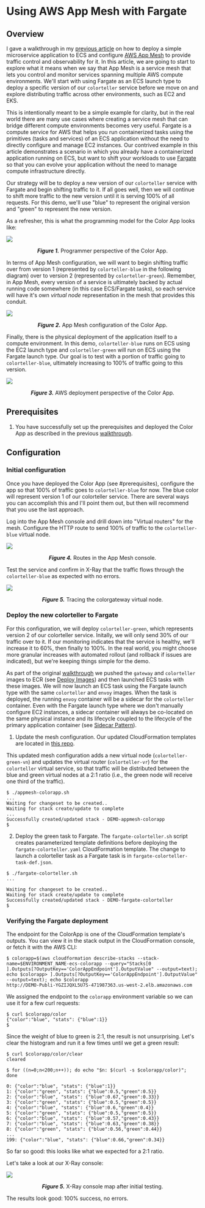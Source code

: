 # Using AWS App Mesh with Fargate

## Overview

I gave a walkthrough in my [previous article] on how to deploy a simple microservice application to ECS and configure [AWS App Mesh] to provide traffic control and observability for it. In this article, we are going to start to explore what it means when we say that App Mesh is a service mesh that lets you control and monitor services spanning multiple AWS compute environments. We'll start with using Fargate as an ECS launch type to deploy a specific version of our `colorteller` service before we move on and explore distributing traffic across other environments, such as EC2 and EKS.

This is intentionally meant to be a simple example for clarity, but in the real world there are many use cases where creating a service mesh that can bridge different compute environments becomes very useful. Fargate is a compute service for AWS that helps you run containerized tasks using the primitives (tasks and services) of an ECS application without the need to directly configure and manage EC2 instances. Our contrived example in this article demonstrates a scenario in which you already have a containerized application running on ECS, but want to shift your workloads to use [Fargate] so that you can evolve your application without the need to manage compute infrastructure directly. 

Our strategy will be to deploy a new version of our `colorteller` service with Fargate and begin shifting traffic to it. If all goes well, then we will continue to shift more traffic to the new version until it is serving 100% of all requests. For this demo, we'll use "blue" to represent the original version and "green" to represent the new version.

As a refresher, this is what the programming model for the Color App looks like:

![](img/appmesh-fargate-colorapp-demo-1.png)
<p align="center"><b><i>Figure 1.</i></b> Programmer perspective of the Color App.</p>

In terms of App Mesh configuration, we will want to begin shifting traffic over from version 1 (represented by `colorteller-blue` in the following diagram) over to version 2 (represented by `colorteller-green`). Remember, in App Mesh, every version of a service is ultimately backed by actual running code somewhere (in this case ECS/Fargate tasks), so each service will have it's own *virtual node* representation in the mesh that provides this conduit.

![](img/appmesh-fargate-colorapp-demo-2.png)
<p align="center"><b><i>Figure 2.</i></b> App Mesh configuration of the Color App.</p>

Finally, there is the physical deployment of the application itself to a compute environment. In this demo, `colorteller-blue` runs on ECS using the EC2 launch type and `colorteller-green` will run on ECS using the Fargate launch type. Our goal is to test with a portion of traffic going to `colorteller-blue`, ultimately increasing to 100% of traffic going to this version.

![](img/appmesh-fargate-colorapp-demo-3.png)
<p align="center"><b><i>Figure 3.</i></b> AWS deployment perspective of the Color App.</p>

## Prerequisites

1. You have successfully set up the prerequisites and deployed the Color App as described in the previous [walkthrough].

## Configuration

### Initial configuration

Once you have deployed the Color App (see #prerequisites), configure the app so that 100% of traffic goes to `colorteller-blue` for now. The blue color will represent version 1 of our colorteller service. There are several ways you can accomplish this and I'll point them out, but then will recommend that you use the last approach.

Log into the App Mesh console and drill down into "Virtual routers" for the mesh. Configure the HTTP route to send 100% of traffic to the `colorteller-blue` virtual node.

![](../appmesh-colorteller-route-1.png)
<p align="center"><b><i>Figure 4.</i></b> Routes in the App Mesh console.</p>

Test the service and confirm in X-Ray that the traffic flows through the `colorteller-blue` as expected with no errors.

![](../appmesh-xray-tracing-1.png)
<p align="center"><b><i>Figure 5.</i></b> Tracing the colorgateway virtual node.</p>

### Deploy the new colorteller to Fargate

For this configuration, we will deploy `colorteller-green`, which represents version 2 of our colorteller service. Initally, we will only send 30% of our traffic over to it. If our monitoring indicates that the service is healthy, we'll increase it to 60%, then finally to 100%. In the real world, you might choose more granular increases with automated rollout (and rollback if issues are indicated), but we're keeping things simple for the demo.

As part of the original [walkthrough] we pushed the `gateway` and `colorteller` images to ECR (see [Deploy Images]) and then launched ECS tasks with these images. We will now launch an ECS task using the Fargate launch type with the same `colorteller` and `envoy` images. When the task is deployed, the running `envoy` container will be a sidecar for the `colorteller` container. Even with the Fargate launch type where we don't manually configure EC2 instances, a sidecar container will always be co-located on the same physical instance and its lifecycle coupled to the lifecycle of the primary application container (see [Sidecar Pattern]).

1. Update the mesh configuration. Our updated CloudFormation templates are located in [this repo].

This updated mesh configuration adds a new virtual node (`colorteller-green-vn`) and updates the virtual router (`colorteller-vr`) for the `colorteller` virtual service, so that traffic will be distributed between the blue and green virtual nodes at a 2:1 ratio (i.e., the green node will receive one third of the traffic).

```
$ ./appmesh-colorapp.sh
...
Waiting for changeset to be created..
Waiting for stack create/update to complete
...
Successfully created/updated stack - DEMO-appmesh-colorapp
$
```

2. Deploy the green task to Fargate. The `fargate-colorteller.sh` script creates parameterized template definitions before deploying the `fargate-colorteller.yaml` CloudFormation template. The change to launch a colorteller task as a Fargate task is in `fargate-colorteller-task-def.json`. 

```
$ ./fargate-colorteller.sh
...

Waiting for changeset to be created..
Waiting for stack create/update to complete
Successfully created/updated stack - DEMO-fargate-colorteller
$
```

### Verifying the Fargate deployment

The endpoint for the ColorApp is one of the CloudFormation template's outputs. You can view it in the stack output in the CloudFormation console, or fetch it with the AWS CLI:

```
$ colorapp=$(aws cloudformation describe-stacks --stack-name=$ENVIRONMENT_NAME-ecs-colorapp --query="Stacks[0
].Outputs[?OutputKey=='ColorAppEndpoint'].OutputValue" --output=text); echo $colorapp> ].Outputs[?OutputKey=='ColorAppEndpoint'].OutputValue" --output=text); echo $colorapp
http://DEMO-Publi-YGZIJQXL5U7S-471987363.us-west-2.elb.amazonaws.com
```

We assigned the endpoint to the `colorapp` environment variable so we can use it for a few curl requests:

```
$ curl $colorapp/color
{"color":"blue", "stats": {"blue":1}}
$
```

Since the weight of blue to green is 2:1, the result is not unsurprising. Let's clear the histogram and run it a few times until we get a green result:

```
$ curl $colorapp/color/clear
cleared

$ for ((n=0;n<200;n++)); do echo "$n: $(curl -s $colorapp/color)"; done

0: {"color":"blue", "stats": {"blue":1}}
1: {"color":"green", "stats": {"blue":0.5,"green":0.5}}
2: {"color":"blue", "stats": {"blue":0.67,"green":0.33}}
3: {"color":"green", "stats": {"blue":0.5,"green":0.5}}
4: {"color":"blue", "stats": {"blue":0.6,"green":0.4}}
5: {"color":"green", "stats": {"blue":0.5,"green":0.5}}
6: {"color":"blue", "stats": {"blue":0.57,"green":0.43}}
7: {"color":"blue", "stats": {"blue":0.63,"green":0.38}}
8: {"color":"green", "stats": {"blue":0.56,"green":0.44}}
...
199: {"color":"blue", "stats": {"blue":0.66,"green":0.34}}
```

So far so good: this looks like what we expected for a 2:1 ratio.

Let's take a look at our X-Ray console:

![](img/appmesh-fargate-xray-blue-green.png)
<p align="center"><b><i>Figure 5.</i></b> X-Ray console map after initial testing.</p>

The results look good: 100% success, no errors.





















[A/B testing]: https://en.wikipedia.org/wiki/A/B_testing
[previous article]: ../walkthrough.md
[AWS App Mesh]: https://aws.amazon.com/app-mesh/
[Deploy Images]: https://medium.com/p/de3452846e9d#0d56
[Fargate]: https://aws.amazon.com/fargate/
[Sidecar Pattern]: https://www.oreilly.com/library/view/designing-distributed-systems/9781491983638/ch02.html
[this repo]: https://github.com/subfuzion/appmesh-blog/tree/master/colorapp/fargate
[walkthrough]: ../walkthrough.md
[walkthrough prerequisites]: https://medium.com/containers-on-aws/aws-app-mesh-walkthrough-deploy-the-color-app-on-amazon-ecs-de3452846e9d#42cf

